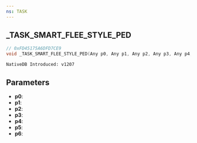 ```yaml
---
ns: TASK
---
```

## _TASK_SMART_FLEE_STYLE_PED

```c
// 0xFD45175A6DFD7CE9
void _TASK_SMART_FLEE_STYLE_PED(Any p0, Any p1, Any p2, Any p3, Any p4, Any p5, Any p6);
```

```
NativeDB Introduced: v1207
```

## Parameters
* **p0**:
* **p1**:
* **p2**:
* **p3**:
* **p4**:
* **p5**:
* **p6**:
